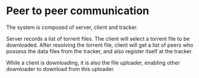 # Peer to peer communication

The system is composed of server, client and tracker.

Server records a list of torrent files. The client will select a torrent file to be downloaded. After resolving the torrent file, client will get a list of peers who possess the data files from the tracker, and also register itself at the tracker.

While a client is downloading, it is also the file uploader, enabling other downloader to download from this uploader.